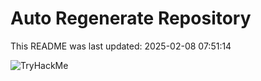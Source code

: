# Auto Regenerate Repository

This README was last updated: 2025-02-08 07:51:14

 ![TryHackMe](https://tryhackme.com/badge/533634)
